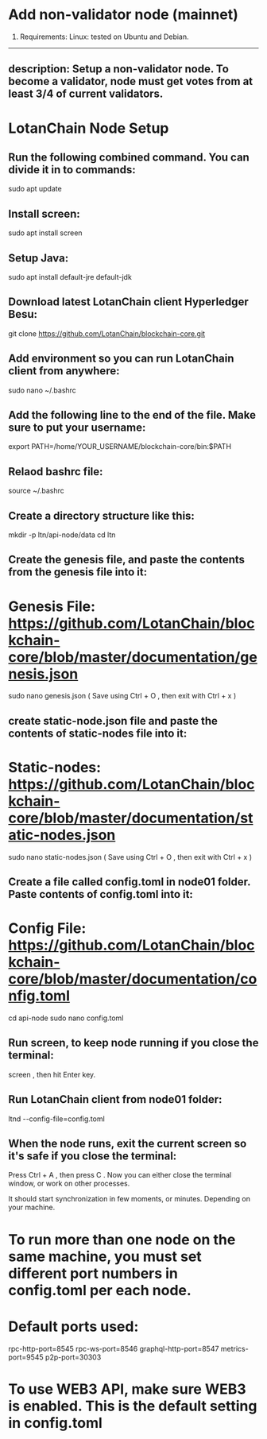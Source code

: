 # Add non-validator node (mainnet)

1. Requirements: Linux: tested on Ubuntu and Debian. 

---
description:
  Setup a non-validator node.
  To become a validator, node must get votes from at least 3/4 of current validators.
---

# LotanChain Node Setup

## Run the following combined command. You can divide it in to commands:
sudo apt update

## Install screen:
sudo apt install screen

## Setup Java:
sudo apt install default-jre default-jdk

## Download latest LotanChain client Hyperledger Besu:
git clone https://github.com/LotanChain/blockchain-core.git


## Add environment so you can run LotanChain client from anywhere:
sudo nano ~/.bashrc

## Add the following line to the end of the file. Make sure to put your username:
export PATH=/home/YOUR_USERNAME/blockchain-core/bin:$PATH

## Relaod bashrc file:
source ~/.bashrc

## Create a directory structure like this:
mkdir -p ltn/api-node/data
cd ltn

## Create the genesis file, and paste the contents from the genesis file into it:
# Genesis File: https://github.com/LotanChain/blockchain-core/blob/master/documentation/genesis.json
sudo nano genesis.json
   ( Save using Ctrl + O , then exit with Ctrl + x )
   
## create static-node.json file and paste the contents of static-nodes file into it:
# Static-nodes: https://github.com/LotanChain/blockchain-core/blob/master/documentation/static-nodes.json
sudo nano static-nodes.json
   ( Save using Ctrl + O , then exit with Ctrl + x )

## Create a file called config.toml in node01 folder. Paste contents of config.toml into it:
# Config File: https://github.com/LotanChain/blockchain-core/blob/master/documentation/config.toml
cd api-node
sudo nano config.toml

## Run screen, to keep node running if you close the terminal:
screen , then hit Enter key.

## Run LotanChain client from node01 folder:
ltnd --config-file=config.toml

## When the node runs, exit the current screen so it's safe if you close the terminal:
Press Ctrl + A , then press C . 
Now you can either close the terminal window, or work on other processes.

It should start synchronization in few moments, or minutes. Depending on your machine.

# To run more than one node on the same machine, you must set different port numbers in config.toml per each node. 

# Default ports used:
rpc-http-port=8545
rpc-ws-port=8546
graphql-http-port=8547
metrics-port=9545
p2p-port=30303

# To use WEB3 API, make sure WEB3 is enabled. This is the default setting in config.toml
